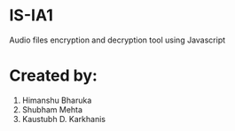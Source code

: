 # IS-IA1
Audio files encryption and decryption tool using Javascript
# Created by: 
 1) Himanshu Bharuka
 2) Shubham Mehta
 3) Kaustubh D. Karkhanis
